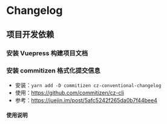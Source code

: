 # Changelog

## 项目开发依赖

### 安装 Vuepress 构建项目文档

### 安装 commitizen 格式化提交信息

* 安装：`yarn add -D commitizen cz-conventional-changelog`
* 使用：https://github.com/commitizen/cz-cli
* 参考：https://juejin.im/post/5afc5242f265da0b7f44bee4

#### 使用说明

